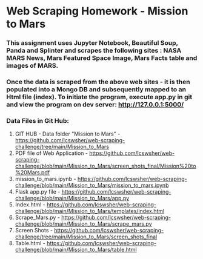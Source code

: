 # Web Scraping Homework - Mission to Mars



### This assignment uses Jupyter Notebook, Beautiful Soup, Panda and Splinter and scrapes the following sites :  NASA MARS News,  Mars Featured Space Image,  Mars Facts table and images of MARS.   

### Once the data is scraped from the above web sites - it is then populated into a Mongo DB and subsequently mapped to an Html file  (index).   To initiate the program, execute app.py in git and view the program on dev server:  http://127.0.0.1:5000/ 

### Data Files in Git Hub:

1. GIT HUB - Data folder "Mission to Mars"  -  https://github.com/lcswsher/web-scraping-challenge/tree/main/Mission_to_Mars
2.  PDF file of Web Application - https://github.com/lcswsher/web-scraping-challenge/blob/main/Mission_to_Mars/screen_shots_final/Mission%20to%20Mars.pdf
3. mission_to_mars.ipynb - https://github.com/lcswsher/web-scraping-challenge/blob/main/Mission_to_Mars/mission_to_mars.ipynb
4. Flask app.py file -  https://github.com/lcswsher/web-scraping-challenge/blob/main/Mission_to_Mars/app.py 
5. Index.html - https://github.com/lcswsher/web-scraping-challenge/blob/main/Mission_to_Mars/templates/index.html  
6. Scrape_Mars.py - https://github.com/lcswsher/web-scraping-challenge/blob/main/Mission_to_Mars/scrape_mars.py
7. Screen Shots  - https://github.com/lcswsher/web-scraping-challenge/tree/main/Mission_to_Mars/screen_shots_final
8. Table.html - https://github.com/lcswsher/web-scraping-challenge/blob/main/Mission_to_Mars/table.html







